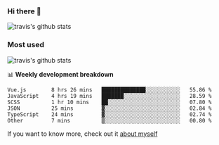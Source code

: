 ### Hi there 👋

<!--
**HondryTravis/HondryTravis** is a ✨ _special_ ✨ repository because its `README.md` (this file) appears on your GitHub profile.

Here are some ideas to get you started:

- 🔭 I’m currently working on ...
- 🌱 I’m currently learning ...
- 👯 I’m looking to collaborate on ...
- 🤔 I’m looking for help with ...
- 💬 Ask me about ...
- 📫 How to reach me: ...
- 😄 Pronouns: ...
- ⚡ Fun fact: ...
-->

![travis's github stats](https://github-readme-stats.vercel.app/api?username=HondryTravis&hide=stars)
### Most used
![travis's github stats](https://github-readme-stats.anuraghazra1.vercel.app/api/top-langs/?username=HondryTravis&layout=compact&hide_title=true)

📊 **Weekly development breakdown**

<!--START_SECTION:waka-->

```text
Vue.js        8 hrs 26 mins   ██████████████░░░░░░░░░░░   55.86 %
JavaScript    4 hrs 19 mins   ███████░░░░░░░░░░░░░░░░░░   28.59 %
SCSS          1 hr 10 mins    ██░░░░░░░░░░░░░░░░░░░░░░░   07.80 %
JSON          25 mins         ▓░░░░░░░░░░░░░░░░░░░░░░░░   02.84 %
TypeScript    24 mins         ▓░░░░░░░░░░░░░░░░░░░░░░░░   02.74 %
Other         7 mins          ▒░░░░░░░░░░░░░░░░░░░░░░░░   00.80 %
```

<!--END_SECTION:waka-->

If you want to know more, check out it [about myself](https://hondrytravis.github.io/)
